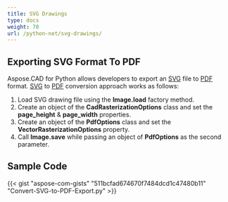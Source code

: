 ```yaml
---
title: SVG Drawings
type: docs
weight: 70
url: /python-net/svg-drawings/
---
```


## **Exporting SVG Format To PDF**

Aspose.CAD for Python allows developers to export an [SVG](https://docs.fileformat.com/page-description-language/svg/) file to [PDF](https://docs.fileformat.com/pdf/) format. [SVG](https://docs.fileformat.com/page-description-language/svg/) to [PDF](https://docs.fileformat.com/pdf/) conversion approach works as follows:

1. Load SVG drawing file using the **Image.load** factory method.
1. Create an object of the **CadRasterizationOptions** class and set the **page_height** & **page_width** properties.
1. Create an object of the **PdfOptions** class and set the **VectorRasterizationOptions** property.
1. Call **Image.save** while passing an object of **PdfOptions** as the second parameter.

## Sample Code

{{< gist "aspose-com-gists" "511bcfad674670f7484dcd1c47480b11" "Convert-SVG-to-PDF-Export.py" >}}
